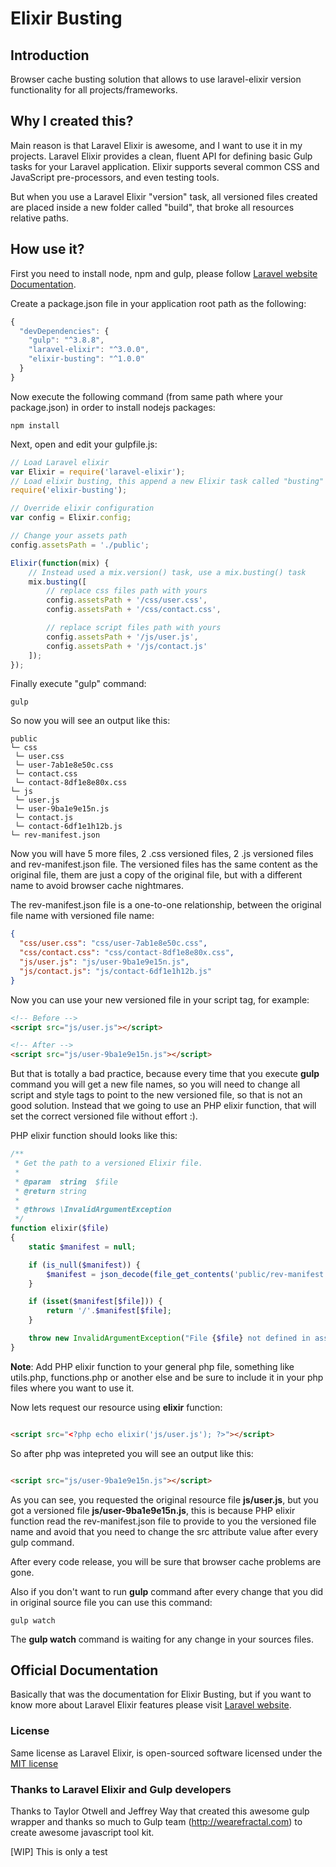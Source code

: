 # Elixir Busting

## Introduction

Browser cache busting solution that allows to use laravel-elixir version functionality for all projects/frameworks.

## Why I created this?

Main reason is that Laravel Elixir is awesome, and I want to use it in my projects. Laravel Elixir provides a clean, fluent API for defining basic Gulp tasks for your Laravel application. Elixir supports several common CSS and JavaScript pre-processors, and even testing tools.

But when you use a Laravel Elixir "version"  task, all versioned files created are placed inside a new folder called "build", that broke all resources relative paths.

## How use it?

First you need to install node, npm and gulp, please follow [Laravel website Documentation](http://laravel.com/docs/elixir).

Create a package.json file in your application root path as the following:

```javascript
{
  "devDependencies": {
    "gulp": "^3.8.8",
    "laravel-elixir": "^3.0.0",
    "elixir-busting": "^1.0.0"
  }
}
```


Now execute the following command (from same path where your package.json) in order to install nodejs packages:

```shell
npm install
```


Next, open and edit your gulpfile.js:

```javascript
// Load Laravel elixir
var Elixir = require('laravel-elixir');
// Load elixir busting, this append a new Elixir task called "busting"
require('elixir-busting');

// Override elixir configuration
var config = Elixir.config;

// Change your assets path
config.assetsPath = './public';

Elixir(function(mix) {
    // Instead used a mix.version() task, use a mix.busting() task
    mix.busting([
        // replace css files path with yours
        config.assetsPath + '/css/user.css',
        config.assetsPath + '/css/contact.css',

        // replace script files path with yours
        config.assetsPath + '/js/user.js',
        config.assetsPath + '/js/contact.js'
    ]);
});
```

Finally execute "gulp" command:

```shell
gulp
```

So now you will see an output like this:

```
public
└─ css
 └─ user.css
 └─ user-7ab1e8e50c.css
 └─ contact.css
 └─ contact-8df1e8e80x.css
└─ js
 └─ user.js
 └─ user-9ba1e9e15n.js
 └─ contact.js
 └─ contact-6df1e1h12b.js
└─ rev-manifest.json
  ```
  
Now you will have 5 more files, 2 .css versioned files, 2 .js versioned files and rev-manifest.json file. The versioned files has the same content as the original file, them are just a copy of the original file, but with a different name to avoid browser cache nightmares.

The rev-manifest.json file is a one-to-one relationship, between the original file name with versioned file name:

```json
{
  "css/user.css": "css/user-7ab1e8e50c.css",
  "css/contact.css": "css/contact-8df1e8e80x.css",
  "js/user.js": "js/user-9ba1e9e15n.js",
  "js/contact.js": "js/contact-6df1e1h12b.js"
}
```


Now you can use your new versioned file in your script tag, for example:

```html
<!-- Before -->
<script src="js/user.js"></script>

<!-- After -->
<script src="js/user-9ba1e9e15n.js"></script>
```

But that is totally a bad practice, because every time that you execute **gulp** command you will get a new file names, so you will need to change all script and style tags to point to the new versioned file, so that is not an good solution. Instead that we going to use an PHP elixir function, that will set the correct versioned file without effort :).

PHP elixir function should looks like this:

```php
/**
 * Get the path to a versioned Elixir file.
 *
 * @param  string  $file
 * @return string
 *
 * @throws \InvalidArgumentException
 */
function elixir($file)
{
    static $manifest = null;

    if (is_null($manifest)) {
        $manifest = json_decode(file_get_contents('public/rev-manifest.json'), true);
    }

    if (isset($manifest[$file])) {
        return '/'.$manifest[$file];
    }

    throw new InvalidArgumentException("File {$file} not defined in asset manifest.");
}
```

**Note**: Add PHP elixir function to your general php file, something like utils.php, functions.php or another else and be sure to include it in your php files where you want to use it.


Now lets request our resource using **elixir** function:

```html

<script src="<?php echo elixir('js/user.js'); ?>"></script>

```


So after php was intepreted you will see an output like this:

```html

<script src="js/user-9ba1e9e15n.js"></script>

```


As you can see, you requested the original resource file **js/user.js**, but you got a versioned file **js/user-9ba1e9e15n.js**, this is because PHP elixir function read the rev-manifest.json file to provide to you the versioned file name and avoid that you need to change the src attribute value after every gulp command.

After every code release, you will be sure that browser cache problems are gone.


Also if you don't want to run **gulp** command after every change that you did in original source file you can use this command:

```shell
gulp watch
```

The **gulp watch** command is waiting for any change in your sources files.


## Official Documentation

Basically that was the documentation for Elixir Busting, but if you want to know more about Laravel Elixir features please visit [Laravel website](http://laravel.com/docs/elixir).


### License

Same license as Laravel Elixir, is open-sourced software licensed under the [MIT license](http://opensource.org/licenses/MIT)


### Thanks to Laravel Elixir and Gulp developers

Thanks to Taylor Otwell and Jeffrey Way that created this awesome gulp wrapper and thanks so much to Gulp team (http://wearefractal.com) to create awesome javascript tool kit.

[WIP] This is only a test


